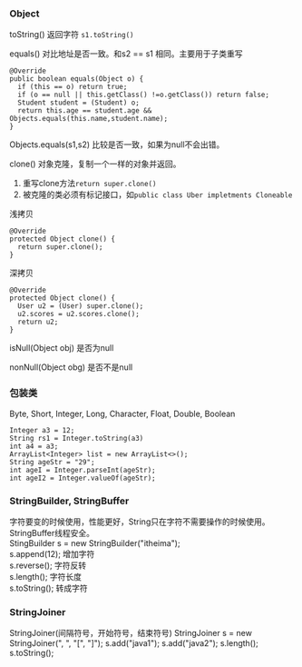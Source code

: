 ### Object

toString() 返回字符 `s1.toString()`

equals() 对比地址是否一致。和s2 == s1 相同。主要用于子类重写
```
@Override
public boolean equals(Object o) {
  if (this == o) return true;
  if (o == null || this.getClass() !=o.getClass()) return false;
  Student student = (Student) o;
  return this.age == student.age && Objects.equals(this.name,student.name);
}
```

Objects.equals(s1,s2) 比较是否一致，如果为null不会出错。

clone() 对象克隆，复制一个一样的对象并返回。

1. 重写clone方法`return super.clone()`  
2. 被克隆的类必须有标记接口，如`public class Uber impletments Cloneable`

浅拷贝
```
@Override
protected Object clone() {
  return super.clone();
}
```
深拷贝
```
@Override
protected Object clone() {
  User u2 = (User) super.clone();
  u2.scores = u2.scores.clone();
  return u2;
}
```

isNull(Object obj) 是否为null

nonNull(Object obg) 是否不是null

### 包装类
Byte, Short, Integer, Long, Character, Float, Double, Boolean
```
Integer a3 = 12;
String rs1 = Integer.toString(a3)
int a4 = a3;
ArrayList<Integer> list = new ArrayList<>();
String ageStr = "29";
int ageI = Integer.parseInt(ageStr);
int ageI2 = Integer.valueOf(ageStr);
```

### StringBuilder, StringBuffer
字符要变的时候使用，性能更好，String只在字符不需要操作的时候使用。 
StringBuffer线程安全。  
StingBuilder s = new StringBuilder("itheima");  
s.append(12); 增加字符  
s.reverse(); 字符反转  
s.length(); 字符长度  
s.toString(); 转成字符  

### StringJoiner
StringJoiner(间隔符号，开始符号，结束符号)
StringJoiner s = new StringJoiner(", ", "[", "]");
s.add("java1");
s.add("java2");
s.length();
s.toString();




